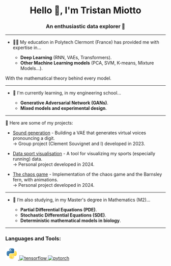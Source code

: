<h1 align="center">Hello 👋, I'm Tristan Miotto</h1>
<h3 align="center">An enthusiastic data explorer 🔭</h3>

---

- 👨‍💻 My education in Polytech Clermont (France) has provided me with expertise in...

  - **Deep Learning** (RNN, VAEs, Transformers).
  - **Other Machine Learning models** (PCA, SVM, K-means, Mixture Models...).
 
With the mathematical theory behind every model.

---

- 🌱 I'm currently learning, in my engineering school...

  - **Generative Adversarial Network (GANs)**.
  - **Mixed models and experimental design**.

---

🚀 Here are some of my projects:

- [Sound generation](https://github.com/Tristan-Miotto/sound-generation) - Building a VAE that generates virtual voices pronouncing a digit.  
    → Group project (Clement Souvignet and I) developed in 2023.
  
- [Data sport visualisation](https://github.com/Tristan-Miotto/data-sport-visualisation) - A tool for visualizing my sports (especially running) data.  
    → Personal project developed in 2024.

- [The chaos game](https://github.com/Tristan-Miotto/chaos-game) - Implementation of the chaos game and the Barnsley fern, with animations.  
  → Personal project developed in 2024.

---

- 🌱 I’m also studying, in my Master's degree in Mathematics (M2)...

  - **Partial Differential Equations (PDE)**.
  - **Stochastic Differential Equations (SDE)**.
  - **Deterministic mathematical models in biology**.
 
---

<h3 align="left">Languages and Tools:</h3>
<p align="left"> <a href="https://www.python.org" target="_blank" rel="noreferrer"> <img src="https://raw.githubusercontent.com/devicons/devicon/master/icons/python/python-original.svg" alt="python" width="40" height="40"/>  </a> <a href="https://www.tensorflow.org" target="_blank" rel="noreferrer"> <img src="https://www.vectorlogo.zone/logos/tensorflow/tensorflow-icon.svg" alt="tensorflow" width="40" height="40"/> </a> <a href="https://pytorch.org/" target="_blank" rel="noreferrer"> <img src="https://www.vectorlogo.zone/logos/pytorch/pytorch-icon.svg" alt="pytorch" width="40" height="40"/> </a> </p>
